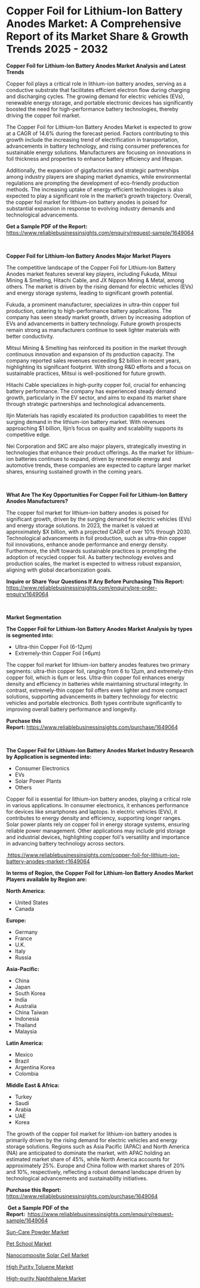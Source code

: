 <p><h1>Copper Foil for Lithium-Ion Battery Anodes Market: A Comprehensive Report of its Market Share & Growth Trends 2025 - 2032</h1></p><p><strong>Copper Foil for Lithium-Ion Battery Anodes Market Analysis and Latest Trends</strong></p>
<p><p>Copper foil plays a critical role in lithium-ion battery anodes, serving as a conductive substrate that facilitates efficient electron flow during charging and discharging cycles. The growing demand for electric vehicles (EVs), renewable energy storage, and portable electronic devices has significantly boosted the need for high-performance battery technologies, thereby driving the copper foil market.</p><p>The Copper Foil for Lithium-Ion Battery Anodes Market is expected to grow at a CAGR of 14.6% during the forecast period. Factors contributing to this growth include the increasing trend of electrification in transportation, advancements in battery technology, and rising consumer preferences for sustainable energy solutions. Manufacturers are focusing on innovations in foil thickness and properties to enhance battery efficiency and lifespan.</p><p>Additionally, the expansion of gigafactories and strategic partnerships among industry players are shaping market dynamics, while environmental regulations are prompting the development of eco-friendly production methods. The increasing uptake of energy-efficient technologies is also expected to play a significant role in the market’s growth trajectory. Overall, the copper foil market for lithium-ion battery anodes is poised for substantial expansion in response to evolving industry demands and technological advancements.</p></p>
<p><strong>Get a Sample PDF of the Report:&nbsp;</strong> <a href="https://www.reliablebusinessinsights.com/enquiry/request-sample/1649064?utm_campaign=39&utm_medium=2&utm_source=Github&utm_content=ia&utm_term=26032025&utm_id=copper-foil-for-lithium-ion-battery-anodes">https://www.reliablebusinessinsights.com/enquiry/request-sample/1649064</a></p>
<p>&nbsp;</p>
<p><strong>Copper Foil for Lithium-Ion Battery Anodes Major Market Players</strong></p>
<p><p>The competitive landscape of the Copper Foil for Lithium-Ion Battery Anodes market features several key players, including Fukuda, Mitsui Mining & Smelting, Hitachi Cable, and JX Nippon Mining & Metal, among others. The market is driven by the rising demand for electric vehicles (EVs) and energy storage systems, leading to significant growth potential.</p><p>Fukuda, a prominent manufacturer, specializes in ultra-thin copper foil production, catering to high-performance battery applications. The company has seen steady market growth, driven by increasing adoption of EVs and advancements in battery technology. Future growth prospects remain strong as manufacturers continue to seek lighter materials with better conductivity.</p><p>Mitsui Mining & Smelting has reinforced its position in the market through continuous innovation and expansion of its production capacity. The company reported sales revenues exceeding $2 billion in recent years, highlighting its significant footprint. With strong R&D efforts and a focus on sustainable practices, Mitsui is well-positioned for future growth.</p><p>Hitachi Cable specializes in high-purity copper foil, crucial for enhancing battery performance. The company has experienced steady demand growth, particularly in the EV sector, and aims to expand its market share through strategic partnerships and technological advancements.</p><p>Iljin Materials has rapidly escalated its production capabilities to meet the surging demand in the lithium-ion battery market. With revenues approaching $1 billion, Iljin’s focus on quality and scalability supports its competitive edge.</p><p>Nei Corporation and SKC are also major players, strategically investing in technologies that enhance their product offerings. As the market for lithium-ion batteries continues to expand, driven by renewable energy and automotive trends, these companies are expected to capture larger market shares, ensuring sustained growth in the coming years.</p></p>
<p>&nbsp;</p>
<p><strong>What Are The Key Opportunities For Copper Foil for Lithium-Ion Battery Anodes Manufacturers?</strong></p>
<p><p>The copper foil market for lithium-ion battery anodes is poised for significant growth, driven by the surging demand for electric vehicles (EVs) and energy storage solutions. In 2023, the market is valued at approximately $X billion, with a projected CAGR of over 10% through 2030. Technological advancements in foil production, such as ultra-thin copper foil innovations, enhance anode performance and energy density. Furthermore, the shift towards sustainable practices is prompting the adoption of recycled copper foil. As battery technology evolves and production scales, the market is expected to witness robust expansion, aligning with global decarbonization goals.</p></p>
<p><strong>Inquire or Share Your Questions If Any Before Purchasing This Report:</strong> <a href="https://www.reliablebusinessinsights.com/enquiry/pre-order-enquiry/1649064?utm_campaign=39&utm_medium=2&utm_source=Github&utm_content=ia&utm_term=26032025&utm_id=copper-foil-for-lithium-ion-battery-anodes">https://www.reliablebusinessinsights.com/enquiry/pre-order-enquiry/1649064</a></p>
<p>&nbsp;</p>
<p><strong>Market Segmentation</strong></p>
<p><strong>The Copper Foil for Lithium-Ion Battery Anodes Market Analysis by types is segmented into:</strong></p>
<p><ul><li>Ultra-thin Copper Foil (6-12μm)</li><li>Extremely-thin Copper Foil (≤6μm)</li></ul></p>
<p><p>The copper foil market for lithium-ion battery anodes features two primary segments: ultra-thin copper foil, ranging from 6 to 12μm, and extremely-thin copper foil, which is 6μm or less. Ultra-thin copper foil enhances energy density and efficiency in batteries while maintaining structural integrity. In contrast, extremely-thin copper foil offers even lighter and more compact solutions, supporting advancements in battery technology for electric vehicles and portable electronics. Both types contribute significantly to improving overall battery performance and longevity.</p></p>
<p><strong>Purchase this Report:&nbsp;</strong><a href="https://www.reliablebusinessinsights.com/purchase/1649064?utm_campaign=39&utm_medium=2&utm_source=Github&utm_content=ia&utm_term=26032025&utm_id=copper-foil-for-lithium-ion-battery-anodes">https://www.reliablebusinessinsights.com/purchase/1649064</a></p>
<p>&nbsp;</p>
<p><strong>The Copper Foil for Lithium-Ion Battery Anodes Market Industry Research by Application is segmented into:</strong></p>
<p><ul><li>Consumer Electronics</li><li>EVs</li><li>Solar Power Plants</li><li>Others</li></ul></p>
<p><p>Copper foil is essential for lithium-ion battery anodes, playing a critical role in various applications. In consumer electronics, it enhances performance for devices like smartphones and laptops. In electric vehicles (EVs), it contributes to energy density and efficiency, supporting longer ranges. Solar power plants rely on copper foil in energy storage systems, ensuring reliable power management. Other applications may include grid storage and industrial devices, highlighting copper foil's versatility and importance in advancing battery technology across sectors.</p></p>
<p><a href="https://www.reliablebusinessinsights.com/copper-foil-for-lithium-ion-battery-anodes-market-r1649064?utm_campaign=39&utm_medium=2&utm_source=Github&utm_content=ia&utm_term=26032025&utm_id=copper-foil-for-lithium-ion-battery-anodes">&nbsp;https://www.reliablebusinessinsights.com/copper-foil-for-lithium-ion-battery-anodes-market-r1649064</a></p>
<p><strong>In terms of Region, the Copper Foil for Lithium-Ion Battery Anodes Market Players available by Region are:</strong></p>
<p>
    <p> <strong> North America: </strong>
        <ul>
            <li>United States</li>
            <li>Canada</li>
        </ul>
        </p> 
    <p> <strong> Europe: </strong>
        <ul>
            <li>Germany</li>
            <li>France</li>
            <li>U.K.</li>
            <li>Italy</li>
            <li>Russia</li>
        </ul>
        </p> 
    <p> <strong> Asia-Pacific: </strong>
        <ul>
            <li>China</li>
            <li>Japan</li>
            <li>South Korea</li>
            <li>India</li>
            <li>Australia</li>
            <li>China Taiwan</li>
            <li>Indonesia</li>
            <li>Thailand</li>
            <li>Malaysia</li>
        </ul>
        </p> 
    <p> <strong> Latin America: </strong>
        <ul>
            <li>Mexico</li>
            <li>Brazil</li>
            <li>Argentina Korea</li>
            <li>Colombia</li>
        </ul>
        </p> 
    <p> <strong> Middle East & Africa: </strong>
        <ul>
            <li>Turkey</li>
            <li>Saudi</li>
            <li>Arabia</li>
            <li>UAE</li>
            <li>Korea</li>
        </ul>
    </p>
    </p>
<p><p>The growth of the copper foil market for lithium-ion battery anodes is primarily driven by the rising demand for electric vehicles and energy storage solutions. Regions such as Asia Pacific (APAC) and North America (NA) are anticipated to dominate the market, with APAC holding an estimated market share of 45%, while North America accounts for approximately 25%. Europe and China follow with market shares of 20% and 10%, respectively, reflecting a robust demand landscape driven by technological advancements and sustainability initiatives.</p></p>
<p><strong>Purchase this Report: </strong><a href="https://www.reliablebusinessinsights.com/purchase/1649064?utm_campaign=39&utm_medium=2&utm_source=Github&utm_content=ia&utm_term=26032025&utm_id=copper-foil-for-lithium-ion-battery-anodes">https://www.reliablebusinessinsights.com/purchase/1649064</a></p>
<p>&nbsp;<strong>Get a Sample PDF of the Report:&nbsp;&nbsp;</strong><a href="https://www.reliablebusinessinsights.com/enquiry/request-sample/1649064?utm_campaign=39&utm_medium=2&utm_source=Github&utm_content=ia&utm_term=26032025&utm_id=copper-foil-for-lithium-ion-battery-anodes">https://www.reliablebusinessinsights.com/enquiry/request-sample/1649064</a></p>
<p><strong></strong></p>
<p><p><a href="https://github.com/ghaligopezf5/Market-Research-Report-List-1/blob/main/sun-care-powder-market.md?utm_campaign=39&utm_medium=2&utm_source=Github&utm_content=ia&utm_term=26032025&utm_id=copper-foil-for-lithium-ion-battery-anodes">Sun-Care Powder Market</a></p><p><a href="https://github.com/drielvinki/Market-Research-Report-List-1/blob/main/pet-school-market.md?utm_campaign=39&utm_medium=2&utm_source=Github&utm_content=ia&utm_term=26032025&utm_id=copper-foil-for-lithium-ion-battery-anodes">Pet School Market</a></p><p><a href="https://github.com/decockogbaro25/Market-Research-Report-List-1/blob/main/nanocomposite-solar-cell-market.md?utm_campaign=39&utm_medium=2&utm_source=Github&utm_content=ia&utm_term=26032025&utm_id=copper-foil-for-lithium-ion-battery-anodes">Nanocomposite Solar Cell Market</a></p><p><a href="https://github.com/uldularido/Market-Research-Report-List-1/blob/main/high-purity-toluene-market.md?utm_campaign=39&utm_medium=2&utm_source=Github&utm_content=ia&utm_term=26032025&utm_id=copper-foil-for-lithium-ion-battery-anodes">High Purity Toluene Market</a></p><p><a href="https://github.com/panciujoslin3/Market-Research-Report-List-1/blob/main/high-purity-naphthalene-market.md?utm_campaign=39&utm_medium=2&utm_source=Github&utm_content=ia&utm_term=26032025&utm_id=copper-foil-for-lithium-ion-battery-anodes">High-purity Naphthalene Market</a></p></p>